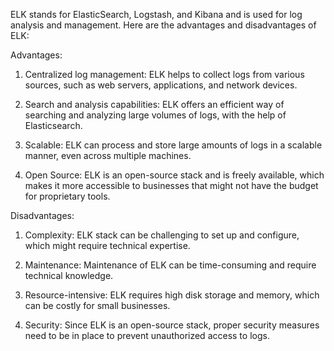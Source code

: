 ELK stands for ElasticSearch, Logstash, and Kibana and is used for log analysis and management. Here are the advantages and disadvantages of ELK:

Advantages:
1. Centralized log management: ELK helps to collect logs from various sources, such as web servers, applications, and network devices.

2. Search and analysis capabilities: ELK offers an efficient way of searching and analyzing large volumes of logs, with the help of Elasticsearch.

3. Scalable: ELK can process and store large amounts of logs in a scalable manner, even across multiple machines.

4. Open Source: ELK is an open-source stack and is freely available, which makes it more accessible to businesses that might not have the budget for proprietary tools.

Disadvantages:
1. Complexity: ELK stack can be challenging to set up and configure, which might require technical expertise.

2. Maintenance: Maintenance of ELK can be time-consuming and require technical knowledge.

3. Resource-intensive: ELK requires high disk storage and memory, which can be costly for small businesses.

4. Security: Since ELK is an open-source stack, proper security measures need to be in place to prevent unauthorized access to logs.
